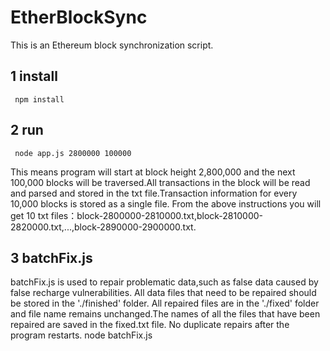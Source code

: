 # EtherBlockSync
This is an Ethereum block synchronization script.

## 1 install
     npm install
## 2 run
     node app.js 2800000 100000
This means program will start at block height 2,800,000 and the next 100,000 blocks will be traversed.All transactions in the block will be read and parsed and stored in the txt file.Transaction information for every 10,000 blocks is stored as a single file.
From the above instructions you will get 10 txt files：block-2800000-2810000.txt,block-2810000-2820000.txt,...,block-2890000-2900000.txt.

## 3 batchFix.js
batchFix.js is used to repair problematic data,such as false data caused by false recharge vulnerabilities. All data files that need to be repaired should be stored in the './finished' folder. All repaired files are in the './fixed' folder and file name remains unchanged.The names of all the files that have been repaired are saved in the fixed.txt file. No duplicate repairs after the program restarts.
     node batchFix.js